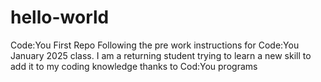 # hello-world
Code:You First Repo
Following the pre work instructions for Code:You January 2025 class. I am a returning student trying to learn a new skill to add it to my coding knowledge thanks to Cod:You programs 
